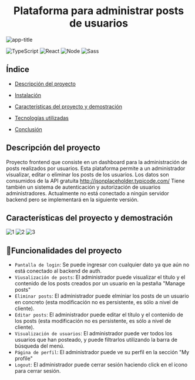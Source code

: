 <h1 align="center">Plataforma para administrar posts de usuarios</h1>

![app-title](https://user-images.githubusercontent.com/84975927/179807847-28e9c973-15c3-4d3c-a613-a2810807892a.png)

![TypeScript](https://img.shields.io/badge/TypeScript-007ACC?style=for-the-badge&logo=typescript&logoColor=white)
![React](https://img.shields.io/badge/React-20232A?style=for-the-badge&logo=react&logoColor=61DAFB)
![Node](https://img.shields.io/badge/Node.js-43853D?style=for-the-badge&logo=node.js&logoColor=white)
![Sass](https://img.shields.io/badge/Sass-CC6699?style=for-the-badge&logo=sass&logoColor=white)


## Índice

* [Descripción del proyecto](#descripción-del-proyecto)

* [Instalación](#instalacion)

* [Características del proyecto y demostración](#características-del-proyecto-y-demostración)

* [Tecnologías utilizadas](#tecnologías-utilizadas)

* [Conclusión](#conclusión)

## Descripción del proyecto
Proyecto frontend que consiste en un dashboard para la administración de posts realizados por usuarios. Esta plataforma permite a un administrador visualizar, editar o eliminar los posts de los usuarios. Los datos son consumidos de la API gratuita http://jsonplaceholder.typicode.com/
Tiene también un sistema de autenticación y autorización de usuarios administradores. Actualmente no está conectado a ningún servidor backend pero se implementará en la siguiente versión.

## Características del proyecto y demostración
![1](https://user-images.githubusercontent.com/84975927/179815179-0132b8a8-bb5c-4f0d-bcf0-5de8da359fda.gif)
![2](https://user-images.githubusercontent.com/84975927/179815631-08115973-a2de-409f-9edc-2b8710facc55.gif)
![3](https://user-images.githubusercontent.com/84975927/179816027-1ef4efaf-e247-43d0-a91f-2462ca2cb4ad.gif)

## :hammer:Funcionalidades del proyecto

- `Pantalla de login`: Se puede ingresar con cualquier dato ya que aún no está conectado al backend de auth.
- `Viusalización de posts`: El administrador puede visualizar el título y el contenido de los posts creados por un usuario en la pestaña "Manage posts"
- `Eliminar posts`: El administrador puede elminiar los posts de un usuario en concreto (esta modificación no es persistente, es sólo a nivel de cliente).
- `Editar posts`: El administrador puede editar el título y el contenido de los posts (esta modificación no es persistente, es sólo a nivel de cliente).
- `Visualización de usuarios`: El administrador puede ver todos los usuarios que han posteado, y puede filtrarlos utilizando la barra de búsqueda del menú.
- `Página de perfil`: El administrador puede ve su perfil en la sección "My profile"
- `Logout`: El administrador puede cerrar sesión haciendo click en el icono para cerrar sesión.
